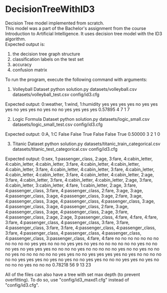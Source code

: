 # DecisionTreeWithID3
Decision Tree model implemented from scratch.
<br/>
This model was a part of the Bachelor's assignment from the course Introduction to Artificial Intelligence.
It uses decision tree model with the ID3 algorithm.
<br/>
Expected output is: 
1) the decision tree graph structure
2) classification labels on the test set
3) accuracy
4) confusion matrix

To run the program, execute the following command with arguments:

1) Volleyball Dataset
python solution.py datasets/volleyball.csv datasets/volleyball_test.csv config/id3.cfg

Expected output:
0:weather, 1:wind, 1:humidity
yes yes yes yes no yes yes yes no yes yes no yes no no yes yes yes yes
0.57895
4 7
1 7

2) Logic Formula Dataset
python solution.py datasets/logic_small.csv datasets/logic_small_test.csv config/id3.cfg

Expected output:
0:A, 1:C
False False True False False True
0.50000
3 2
1 0

3) Titanic Dataset
python solution.py datasets/titanic_train_categorical.csv datasets/titanic_test_categorical.csv config/id3.cfg

Expected output:
0:sex, 1:passenger_class, 2:age, 3:fare, 4:cabin_letter, 4:cabin_letter,
4:cabin_letter, 3:fare, 4:cabin_letter, 4:cabin_letter,
4:cabin_letter, 3:fare, 4:cabin_letter, 4:cabin_letter, 3:fare,
4:cabin_letter, 4:cabin_letter, 4:cabin_letter, 3:fare,
4:cabin_letter, 4:cabin_letter, 2:age, 3:fare, 4:cabin_letter,
3:fare, 4:cabin_letter, 4:cabin_letter, 2:age, 3:fare,
4:cabin_letter, 3:cabin_letter, 4:fare, 1:cabin_letter, 2:age,
3:fare, 4:passenger_class, 3:fare, 4:passenger_class, 2:fare, 3:age,
3:age, 4:passenger_class, 3:age, 4:passenger_class, 3:age, 2:fare,
3:age, 4:passenger_class, 3:age, 4:passenger_class,
4:passenger_class, 3:age, 4:passenger_class, 3:age,
4:passenger_class, 2:fare, 3:age, 4:passenger_class, 3:age,
4:passenger_class, 2:age, 3:fare, 4:passenger_class, 2:age, 2:age,
3:passenger_class, 4:fare, 4:fare, 4:fare, 3:fare, 4:passenger_class,
4:passenger_class, 3:fare, 3:fare, 4:passenger_class, 3:fare, 3:fare,
4:passenger_class, 4:passenger_class, 3:fare, 4:passenger_class,
4:passenger_class, 4:passenger_class, 4:passenger_class,
3:passenger_class, 4:fare, 4:fare
no no no no no no no no no no no yes yes no no no yes yes no yes no no no
no no no yes no no no yes no yes yes yes no no no no yes no no no no
no yes no no yes no no no yes no no no no no no yes yes no no yes yes
yes yes no yes no no no no no no yes yes yes no yes no yes no no yes
yes no no no yes yes no yes no no no no yes no no no
0.78218
56 9
13 23


All of the files can also have a tree with set max depth (to prevent overfitting).
To do so, use "config/id3_maxd1.cfg" instead of "config/id3.cfg".

